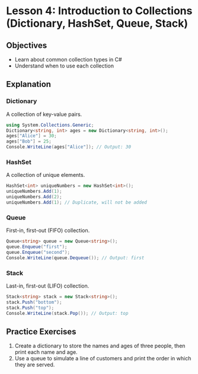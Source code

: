 # Lesson 4: Introduction to Collections (Dictionary, HashSet, Queue, Stack)

## Objectives
- Learn about common collection types in C#
- Understand when to use each collection

## Explanation
### Dictionary
A collection of key-value pairs.
```csharp
using System.Collections.Generic;
Dictionary<string, int> ages = new Dictionary<string, int>();
ages["Alice"] = 30;
ages["Bob"] = 25;
Console.WriteLine(ages["Alice"]); // Output: 30
```

### HashSet
A collection of unique elements.
```csharp
HashSet<int> uniqueNumbers = new HashSet<int>();
uniqueNumbers.Add(1);
uniqueNumbers.Add(2);
uniqueNumbers.Add(1); // Duplicate, will not be added
```

### Queue
First-in, first-out (FIFO) collection.
```csharp
Queue<string> queue = new Queue<string>();
queue.Enqueue("first");
queue.Enqueue("second");
Console.WriteLine(queue.Dequeue()); // Output: first
```

### Stack
Last-in, first-out (LIFO) collection.
```csharp
Stack<string> stack = new Stack<string>();
stack.Push("bottom");
stack.Push("top");
Console.WriteLine(stack.Pop()); // Output: top
```

## Practice Exercises
1. Create a dictionary to store the names and ages of three people, then print each name and age.
2. Use a queue to simulate a line of customers and print the order in which they are served.